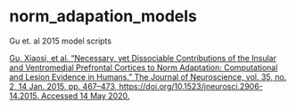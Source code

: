 # norm_adapation_models
Gu et. al 2015 model scripts

[Gu, Xiaosi, et al. “Necessary, yet Dissociable Contributions of the Insular and Ventromedial Prefrontal Cortices to Norm Adaptation: Computational and Lesion Evidence in Humans.” The Journal of Neuroscience, vol. 35, no. 2, 14 Jan. 2015, pp. 467–473, https://doi.org/10.1523/jneurosci.2906-14.2015. Accessed 14 May 2020.](https://www.jneurosci.org/content/35/2/467?utm_source=TrendMD&utm_medium=cpc&utm_campaign=JNeurosci_TrendMD_0 ) 
